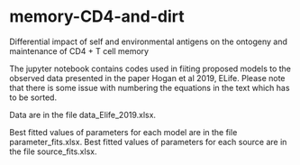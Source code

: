 # memory-CD4-and-dirt
Differential impact of self and environmental antigens on the ontogeny and maintenance of CD4 + T cell memory

The jupyter notebook contains codes used in fiiting proposed models to the observed data presented in the paper Hogan et al 2019, ELife. Please note that there is some issue with numbering the equations in the text which has to be sorted.

Data are in the file data_Elife_2019.xlsx.

Best fitted values of parameters for each model are in the file parameter_fits.xlsx.
Best fitted values of parameters for each source are in the file source_fits.xlsx.




